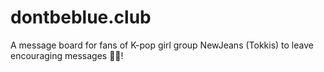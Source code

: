# dontbeblue.club
A message board for fans of K-pop girl group NewJeans (Tokkis) to leave encouraging messages 🐰💙!